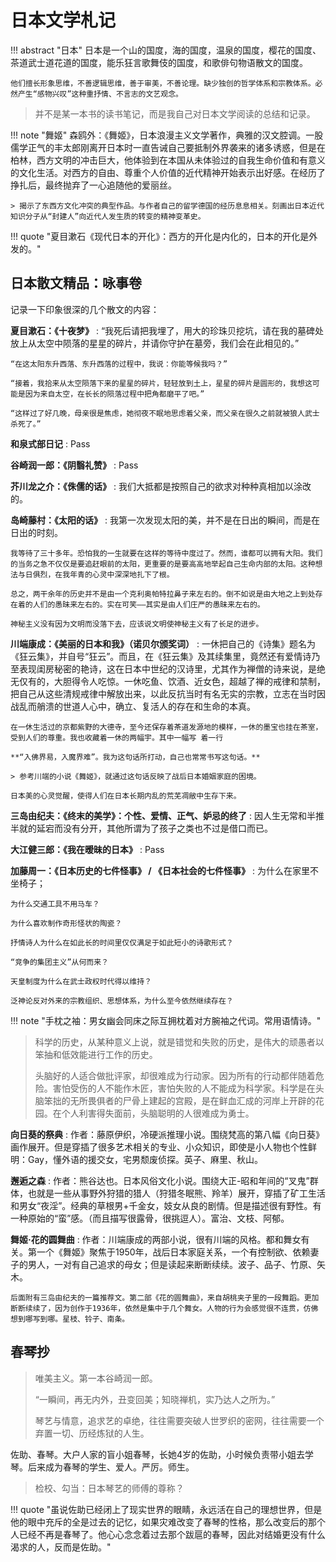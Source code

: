 # 日本文学札记

!!! abstract "日本" 
    日本是一个山的国度，海的国度，温泉的国度，樱花的国度、茶道武士道花道的国度，能乐狂言歌舞伎的国度，和歌俳句物语散文的国度。

    他们擅长形象思维，不善逻辑思维，善于审美，不善论理。缺少独创的哲学体系和宗教体系。必然产生“感物兴叹”这种重抒情、不言志的文艺观念。

> 并不是某一本书的读书笔记，而是我自己对日本文学阅读的总结和记录。


!!! note "舞姬"
    森鸥外：《舞姬》，日本浪漫主义文学著作，典雅的汉文腔调。一股儒学正气的丰太郎刚离开日本时一直告诫自己要抵制外界袭来的诸多诱惑，但是在柏林，西方文明的冲击巨大，他体验到在本国从未体验过的自我生命价值和有意义的文化生活。对西方的自由、尊重个人价值的近代精神开始表示出好感。在经历了挣扎后，最终抛弃了一心追随他的爱丽丝。

    > 揭示了东西方文化冲突的典型作品。与作者自己的留学德国的经历息息相关。刻画出日本近代知识分子从“封建人”向近代人发生质的转变的精神变革史。

!!! quote "夏目漱石《现代日本的开化》：西方的开化是内化的，日本的开化是外发的。"


## 日本散文精品：咏事卷

记录一下印象很深的几个散文的内容：

**夏目漱石：《十夜梦》**
:   “我死后请把我埋了，用大的珍珠贝挖坑，请在我的墓碑处放上从太空中陨落的星星的碎片，并请你守护在墓旁，我们会在此相见的。”

    “在这太阳东升西落、东升西落的过程中，我说：你能等候我吗？”

    “接着，我拾来从太空陨落下来的星星的碎片，轻轻放到土上，星星的碎片是圆形的，我想这可能是因为来自太空，在长长的陨落过程中把角都磨平了吧。”

    “这样过了好几晚，母亲很是焦虑，她彻夜不眠地思虑着父亲，而父亲在很久之前就被狼人武士杀死了。”

**和泉式部日记**
:   Pass

**谷崎润一郎：《阴翳礼赞》**
:   Pass

**芥川龙之介：《侏儒的话》**
:   我们大抵都是按照自己的欲求对种种真相加以涂改的。

**岛崎藤村：《太阳的话》**
:   我第一次发现太阳的美，并不是在日出的瞬间，而是在日出的时刻。

    我等待了三十多年。恐怕我的一生就要在这样的等待中度过了。然而，谁都可以拥有大阳。我们的当务之急不仅仅是要追赶眼前的太阳，更重要的是要高高地举起自己生命内部的太阳。这种想法与日俱烈，在我年青的心灵中深深地扎下了根。
    
    总之，两干余年的历史并不是由一个克利奥帕特拉鼻子来左右的。倒不如说是由大地之上到处存在着的人们的愚昧来左右的。实在可笑——其实是由人们庄严的愚昧来左右的。

    神秘主义没有因为文明而没落下去，应该说文明使神秘主义有了长足的进步。

**川端康成：《美丽的日本和我》（诺贝尔颁奖词）**
:   一休把自己的《诗集》题名为《狂云集》，并自号“狂云”。而且，在《狂云集》及其续集里，竟然还有爱情诗乃至表现闺房秘密的艳诗，这在日本中世纪的汉诗里，尤其作为禅僧的诗来说，是绝无仅有的，大胆得令人吃惊。一休吃鱼、饮酒、近女色，超越了禅的戒律和禁制，把自己从这些清规戒律中解放出来，以此反抗当时有名无实的宗教，立志在当时因战乱而艄溃的世道人心中，确立、复活人的存在和生命的本真。
    
    在一休生活过的京都紫野的大德寺，至今还保存着茶道发源地的模样，一休的墨宝也挂在茶室，受到人们的尊重。我也收藏着一休的两幅宇。其中一幅写 着一行
    
    **“入佛界易，入魔界难”。我为这句话所打动，自己也常常书写这句话。**

    > 参考川端的小说《舞姬》，就通过这句话反映了战后日本婚姻家庭的困境。

    日本美的心灵觉醒，使得人们在日本长期内乱的荒芜凋敝中生存下来。

**三岛由纪夫：《终末的美学》：个性、爱情、正气、妒忌的终了**
:   因人生无常和半推半就的延宕而没有分开，其他所谓为了孩子之类也不过是借口而已。

**大江健三郎：《我在暧昧的日本》**
:   Pass

**加藤周一：《日本历史的七件怪事》 / 《日本社会的七件怪事》**
:   为什么在家里不坐椅子；

    为什么交通工具不用马车？

    为什么喜欢制作奇形怪状的陶瓷？

    抒情诗人为什么在如此长的时间里仅仅满足于如此短小的诗歌形式？

    “竞争的集团主义”从何而来？

    天皇制度为什么在武士政权时代得以维持？

    泛神论反对外来的宗教组织、思想体系，为什么至今依然继续存在？



!!! note "手枕之袖：男女幽会同床之际互拥枕着对方腕袖之代词。常用语情诗。"


> 科学的历史，从某种意义上说，就是错觉和失败的历史，是伟大的顽愚者以笨抽和低效能进行工作的历史。
> 
> 头脑好的人适合做批评家，却很难成为行动家。因为所有的行动都伴随着危险。害怕受伤的人不能作木匠，害怕失败的人不能成为科学家。科学是在头脑笨拙的无所畏俱者的尸骨上建起的宫殿，是在鲜血汇成的河岸上开辟的花园。在个人利害得失面前，头脑聪明的人很难成为勇士。



**向日葵的祭典**
:   作者：藤原伊织，冷硬派推理小说。围绕梵高的第八幅《向日葵》画作展开。但是穿插了很多艺术相关的专业、小众知识，即使是小人物也个性鲜明：Gay，懂外语的援交女，宅男颓废侦探。英子、麻里、秋山。

**邂逅之森**
:   作者：熊谷达也。日本风俗文化小说。围绕大正-昭和年间的“叉鬼”群体，也就是一些从事野外狩猎的猎人（狩猎冬眠熊、羚羊）展开，穿插了矿工生活和男女“夜淫”。经典的草根男+千金女，妓女从良的剧情。但是描述很有野性。有一种原始的“蛮”感。（而且描写很露骨，很挑逗人）。富治、文枝、阿郁。

**舞姬·花的圆舞曲**
:   作者：川端康成的两部小说，很有川端的风格。都和舞女有关。第一个《舞姬》聚焦于1950年，战后日本家庭关系，一个有控制欲、依赖妻子的男人，一对有自己追求的母女；但是读起来断断续续。波子、品子、竹原、矢木。

    后面附有三岛由纪夫的一篇推荐文。第二部《花的圆舞曲》，来自胡桃夹子里的一段舞蹈。更加断断续续了，因为创作于1936年，依然是集中于几个舞女。人物的行为会感觉很不连贯，仿佛想到哪写到哪。星枝、铃子、南条。


## 春琴抄

> 唯美主义。第一本谷崎润一郎。
> 
> “一瞬间，再无内外，丑变回美；知晓禅机，实乃达人之所为。”
> 
> 琴艺与情意，追求艺的卓绝，往往需要突破人世罗织的密网，往往需要一个弃置一切、历经炼狱的人生。

佐助、春琴。大户人家的盲小姐春琴，长她4岁的佐助，小时候负责带小姐去学琴。后来成为春琴的学生、爱人。严厉。师生。

> 检校、勾当：日本琴艺的师傅的尊称？

!!! quote "虽说佐助已经闭上了现实世界的眼睛，永远活在自己的理想世界，但是他的眼中充斥的全是过去的记忆，如果灾难改变了春琴的性格，那么改变后的那个人已经不再是春琴了。他心心念念着过去那个跋扈的春琴，因此对结婚更没有什么渴求的人，反而是佐助。"


